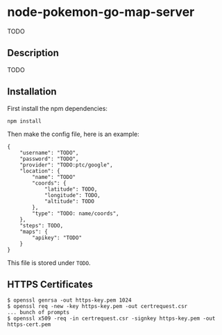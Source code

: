 # node-pokemon-go-map-server

TODO

## Description

TODO

## Installation

First install the npm dependencies:

```
npm install
```

Then make the config file, here is an example:

```
{
    "username": "TODO",
    "password": "TODO",
    "provider": "TODO:ptc/google",
    "location": {
        "name": "TODO"
        "coords": {
            "latitude": TODO,
            "longitude": TODO,
            "altitude": TODO
        },
        "type": "TODO: name/coords",
    },
    "steps": TODO,
    "maps": {
        "apikey": "TODO"
    }
}

```

This file is stored under `TODO`.

## HTTPS Certificates

```
$ openssl genrsa -out https-key.pem 1024 
$ openssl req -new -key https-key.pem -out certrequest.csr
... bunch of prompts
$ openssl x509 -req -in certrequest.csr -signkey https-key.pem -out https-cert.pem
```
